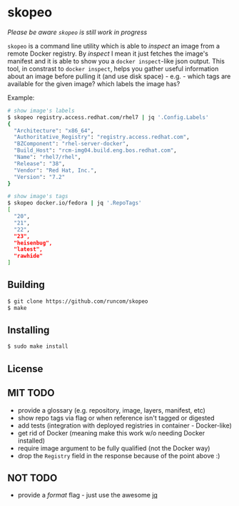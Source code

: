 skopeo
=

_Please be aware `skopeo` is still work in progress_

`skopeo` is a command line utility which is able to _inspect_ an image from a remote Docker registry.
By _inspect_ I mean it just fetches the image's manifest and it is able to show you a `docker inspect`-like
json output. This tool, in constrast to `docker inspect`, helps you gather useful information about
an image before pulling it (and use disk space) - e.g. - which tags are available for the given image? which labels the image has?

Example:
```sh
# show image's labels
$ skopeo registry.access.redhat.com/rhel7 | jq '.Config.Labels'
{
  "Architecture": "x86_64",
  "Authoritative_Registry": "registry.access.redhat.com",
  "BZComponent": "rhel-server-docker",
  "Build_Host": "rcm-img04.build.eng.bos.redhat.com",
  "Name": "rhel7/rhel",
  "Release": "38",
  "Vendor": "Red Hat, Inc.",
  "Version": "7.2"
}

# show image's tags
$ skopeo docker.io/fedora | jq '.RepoTags'
[
  "20",
  "21",
  "22",
  "23",
  "heisenbug",
  "latest",
  "rawhide"
]
```
Building
-
```sh
$ git clone https://github.com/runcom/skopeo
$ make
```
Installing
-
```sh
$ sudo make install
```
License
-
MIT
TODO
-
- provide a glossary (e.g. repository, image, layers, manifest, etc)
- show repo tags via flag or when reference isn't tagged or digested
- add tests (integration with deployed registries in container - Docker-like)
- get rid of Docker (meaning make this work w/o needing Docker installed)
- require image argument to be fully qualified (not the Docker way)
- drop the `Registry` field in the response because of the point above :)

NOT TODO
-
- provide a _format_ flag - just use the awesome [jq](https://stedolan.github.io/jq/)

